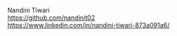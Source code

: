 Nandini Tiwari  
https://github.com/nandinit02  
https://www.linkedin.com/in/nandini-tiwari-873a091a6/
